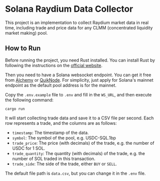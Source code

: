 
# Solana Raydium Data Collector

This project is an implementation to collect Raydium market data in real time, including trade and price data for any CLMM (concentrated liquidity market making) pool.

## How to Run

Before running the project, you need Rust installed. You can install Rust by following the instructions on the [official website](https://www.rust-lang.org/tools/install).

Then you need to have a Solana websocket endpoint. You can get it free from [Alchemy](https://www.alchemy.com/) or [QuikNode](https://quiknode.io/). For simplicity, just apply for Solana's mainnet endpoint as the default pool address is for the mainnet.

Copy the `.env.example` file to `.env` and fill in the `WS_URL`, and then execute the following command:

```shell
cargo run
```

It will start collecting trade data and save it to a CSV file per second. Each row represents a trade, and the columns are as follows:
- `timestamp`: The timestamp of the data.
- `symbol`: The symbol of the pool, e.g. USDC-SQL.1bp
- `trade_price`: The price (with decimals) of the trade, e.g. the number of USDC for 1 SOL.
- `trade_quantity`: The quantity (with decimals) of the trade, e.g. the number of SOL traded in this transaction.
- `trade_side`: The side of the trade, either `BUY` or `SELL`.

The default file path is `data.csv`, but you can change it in the `.env` file.